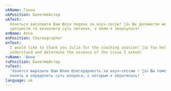 ```yaml
---
ukName: Ганна
ukPosition: Балетмейстер
ukText:
  Хочеться висловити Вам Юлія подяка за коуч-сесію! 👏👍 Ви допомогли мені
  зрозуміти та визначити суть питання, з яким я звернулася!
enName: Anna
enPosition: Choreographer
enText:
  I would like to thank you Julia for the coaching session! 👏👍 You helped me
  understand and determine the essence of the issue I asked!
ruName: 'Анна '
ruPosition: Балетмейстер
ruText:
  'Хочется выразить Вам Юлия благодарность за коуч-сессию ! 👏👍 Вы помогли мне
  понять и определить суть вопроса, с которым я обратилась! '
language: uk
---
```

